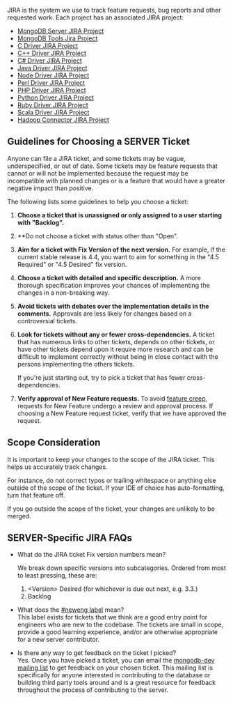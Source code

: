 JIRA is the system we use to track feature requests, bug reports and other requested work. Each project has an associated JIRA project:

-   [MongoDB Server JIRA Project](https://jira.mongodb.org/browse/SERVER)
-   [MongoDB Tools Jira Project](https://jira.mongodb.org/browse/TOOLS)
-   [C Driver JIRA Project](https://jira.mongodb.org/browse/CDRIVER)
-   [C++ Driver JIRA Project](https://jira.mongodb.org/browse/CXX)
-   [C\# Driver JIRA Project](https://jira.mongodb.org/browse/CSHARP)
-   [Java Driver JIRA Project](https://jira.mongodb.org/browse/JAVA)
-   [Node Driver JIRA Project](https://jira.mongodb.org/browse/NODE)
-   [Perl Driver JIRA Project](https://jira.mongodb.org/browse/PERL)
-   [PHP Driver JIRA Project](https://jira.mongodb.org/browse/PHP)
-   [Python Driver JIRA Project](https://jira.mongodb.org/browse/PYTHON)
-   [Ruby Driver JIRA Project](https://jira.mongodb.org/browse/RUBY)
-   [Scala Driver JIRA Project](https://jira.mongodb.org/browse/SCALA)
-   [Hadoop Connector JIRA Project](https://jira.mongodb.org/browse/HADOOP)

Guidelines for Choosing a SERVER Ticket
---------------------------------------

Anyone can file a JIRA ticket, and some tickets may be vague, underspecified, or out of date. Some tickets may be feature requests that cannot or will not be implemented because the request may be incompatible with planned changes or is a feature that would have a greater negative impact than positive.

The following lists some guidelines to help you choose a ticket:

1.  **Choose a ticket that is unassigned or only assigned to a user starting with "Backlog".**
2.  **Do not choose a ticket with status other than "Open".
3.  **Aim for a ticket with Fix Version of the next version.** For example, if the current stable release is 4.4, you want to aim for something in the "4.5 Required" or "4.5 Desired" fix version.
4.  **Choose a ticket with detailed and specific description.** A more thorough specification improves your chances of implementing the changes in a non-breaking way.
5.  **Avoid tickets with debates over the implementation details in the comments.** Approvals are less likely for changes based on a controversial tickets.
6.  **Look for tickets without any or fewer cross-dependencies.** A ticket that has numerous links to other tickets, depends on other tickets, or have other tickets depend upon it require more research and can be difficult to implement correctly without being in close contact with the persons implementing the others tickets.

    If you're just starting out, try to pick a ticket that has fewer cross-dependencies.

7.  **Verify approval of New Feature requests.** To avoid [feature creep](http://en.wikipedia.org/wiki/Feature_creep), requests for New Feature undergo a review and approval process. If choosing a New Feature request ticket, verify that we have approved the request.

Scope Consideration
-------------------

It is important to keep your changes to the scope of the JIRA ticket. This helps us accurately track changes.

For instance, do not correct typos or trailing whitespace or anything else outside of the scope of the ticket. If your IDE of choice has auto-formatting, turn that feature off.

If you go outside the scope of the ticket, your changes are unlikely to be merged.

SERVER-Specific JIRA FAQs
-------------------------

-   What do the JIRA ticket Fix version numbers mean?  

    We break down specific versions into subcategories. Ordered from most to least pressing, these are:

    1.  &lt;Version&gt; Desired (for whichever is due out next, e.g. 3.3.)
    2.  Backlog

-   What does the [\#neweng label](https://jira.mongodb.org/secure/IssueNavigator.jspa?reset=true&jqlQuery=labels+%3D+neweng) mean?  
    This label exists for tickets that we think are a good entry point for engineers who are new to the codebase. The tickets are small in scope, provide a good learning experience, and/or are otherwise appropriate for a new server contributor.

-   Is there any way to get feedback on the ticket I picked?  
    Yes. Once you have picked a ticket, you can email the [mongodb-dev mailing list](https://groups.google.com/forum/#!forum/mongodb-dev) to get feedback on your chosen ticket. This mailing list is specifically for anyone interested in contributing to the database or building third party tools around and is a great resource for feedback throughout the process of contributing to the server.